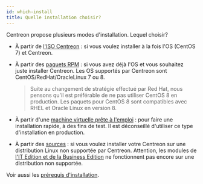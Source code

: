 ```yaml
---
id: which-install
title: Quelle installation choisir?
---
```


Centreon propose plusieurs modes d'installation. Lequel choisir?

* À partir de [l'ISO Centreon](../installation/installation-of-a-central-server/using-centreon-iso.html) : si vous voulez installer à la fois l'OS (CentOS 7) et Centreon.

* À partir des [paquets RPM](../installation/installation-of-a-central-server/using-packages.html) : si vous avez déjà l'OS et 
vous souhaitez juste installer Centreon. Les OS supportés par Centreon sont CentOS/RedHat/OracleLinux 7 ou 8. 
    >Suite au changement de stratégie effectué par Red Hat, nous pensons qu'il est préférable de ne pas utiliser CentOS 8 en production. Les paquets pour CentOS 8 sont compatibles avec RHEL et Oracle Linux en version 8.

* À partir d'une [machine virtuelle prête à l'emploi](../installation/installation-of-a-central-server/using-virtual-machines) : pour faire une installation rapide, à des fins de test. Il est déconseillé d'utiliser ce type d'installation en production.

* À partir des [sources](../installation/installation-of-a-central-server/using-sources.html) : si vous voulez installer votre Centreon sur une distribution Linux non supportée par Centreon. Attention, les modules de [l'IT Edition et de la Business Edition](https://www.centreon.com/editions/) ne fonctionnent pas encore sur une distribution non supportée.

Voir aussi les [prérequis d'installation](../installation/prerequisites.html).